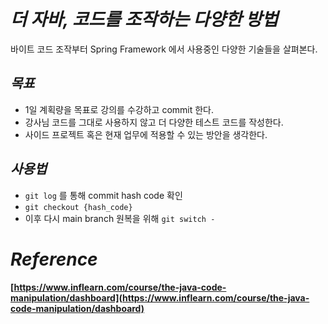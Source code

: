 # *더 자바, 코드를 조작하는 다양한 방법*
바이트 코드 조작부터 Spring Framework 에서 사용중인 다양한 기술들을 살펴본다.

## *목표*
* 1일 계획량을 목표로 강의를 수강하고 commit 한다.
* 강사님 코드를 그대로 사용하지 않고 더 다양한 테스트 코드를 작성한다.
* 사이드 프로젝트 혹은 현재 업무에 적용할 수 있는 방안을 생각한다.

## *사용법*
* `git log` 를 통해 commit hash code 확인
* `git checkout {hash_code}`
* 이후 다시 main branch 원복을 위해 `git switch -`

# *Reference*
**[https://www.inflearn.com/course/the-java-code-manipulation/dashboard](https://www.inflearn.com/course/the-java-code-manipulation/dashboard)**
